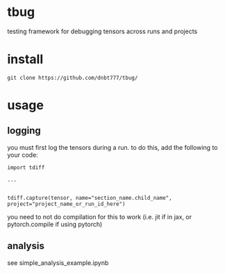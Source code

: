 # tbug
testing framework for debugging tensors across runs and projects

# install
`git clone https://github.com/dnbt777/tbug/`

# usage

## logging

you must first log the tensors during a run. to do this, add the following to your code:

```
import tdiff

...


tdiff.capture(tensor, name="section_name.child_name", project="project_name_or_run_id_here")
```

you need to not do compilation for this to work (i.e. jit if in jax, or pytorch.compile if using pytorch)

## analysis

see simple_analysis_example.ipynb
